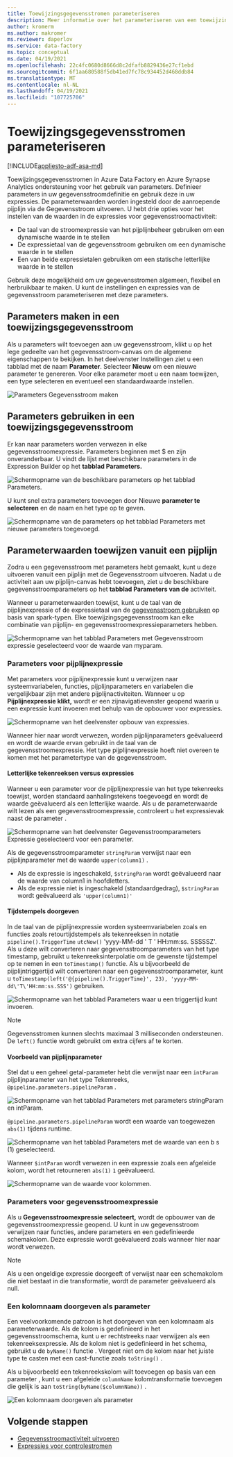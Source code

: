 ```yaml
---
title: Toewijzingsgegevensstromen parameteriseren
description: Meer informatie over het parameteriseren van een toewijzingsgegevensstroom data factory pijplijnen
author: kromerm
ms.author: makromer
ms.reviewer: daperlov
ms.service: data-factory
ms.topic: conceptual
ms.date: 04/19/2021
ms.openlocfilehash: 22c4fc0680d8666d8c2dfafb8829436e27cf1ebd
ms.sourcegitcommit: 6f1aa680588f5db41ed7fc78c934452d468ddb84
ms.translationtype: MT
ms.contentlocale: nl-NL
ms.lasthandoff: 04/19/2021
ms.locfileid: "107725706"
---
```

# <a name="parameterizing-mapping-data-flows"></a>Toewijzingsgegevensstromen parameteriseren

[!INCLUDE[appliesto-adf-asa-md](includes/appliesto-adf-asa-md.md)] 

Toewijzingsgegevensstromen in Azure Data Factory en Azure Synapse Analytics ondersteuning voor het gebruik van parameters. Definieer parameters in uw gegevensstroomdefinitie en gebruik deze in uw expressies. De parameterwaarden worden ingesteld door de aanroepende pijplijn via de Gegevensstroom uitvoeren. U hebt drie opties voor het instellen van de waarden in de expressies voor gegevensstroomactiviteit:

* De taal van de stroomexpressie van het pijplijnbeheer gebruiken om een dynamische waarde in te stellen
* De expressietaal van de gegevensstroom gebruiken om een dynamische waarde in te stellen
* Een van beide expressietalen gebruiken om een statische letterlijke waarde in te stellen

Gebruik deze mogelijkheid om uw gegevensstromen algemeen, flexibel en herbruikbaar te maken. U kunt de instellingen en expressies van de gegevensstroom parameteriseren met deze parameters.

## <a name="create-parameters-in-a-mapping-data-flow"></a>Parameters maken in een toewijzingsgegevensstroom

Als u parameters wilt toevoegen aan uw gegevensstroom, klikt u op het lege gedeelte van het gegevensstroom-canvas om de algemene eigenschappen te bekijken. In het deelvenster Instellingen ziet u een tabblad met de naam **Parameter**. Selecteer **Nieuw** om een nieuwe parameter te genereren. Voor elke parameter moet u een naam toewijzen, een type selecteren en eventueel een standaardwaarde instellen.

![Parameters Gegevensstroom maken](media/data-flow/create-params.png "Parameters Gegevensstroom maken")

## <a name="use-parameters-in-a-mapping-data-flow"></a>Parameters gebruiken in een toewijzingsgegevensstroom 

Er kan naar parameters worden verwezen in elke gegevensstroomexpressie. Parameters beginnen met $ en zijn onveranderbaar. U vindt de lijst met beschikbare parameters in de Expression Builder op het **tabblad Parameters.**

![Schermopname van de beschikbare parameters op het tabblad Parameters.](media/data-flow/parameter-expression.png "Parameterexpressie voor gegevensstroom")

U kunt snel extra parameters toevoegen door Nieuwe **parameter te selecteren** en de naam en het type op te geven.

![Schermopname van de parameters op het tabblad Parameters met nieuwe parameters toegevoegd.](media/data-flow/new-parameter-expression.png "Parameterexpressie voor gegevensstroom")

## <a name="assign-parameter-values-from-a-pipeline"></a>Parameterwaarden toewijzen vanuit een pijplijn

Zodra u een gegevensstroom met parameters hebt gemaakt, kunt u deze uitvoeren vanuit een pijplijn met de Gegevensstroom uitvoeren. Nadat u de activiteit aan uw pijplijn-canvas hebt toevoegen, ziet u de beschikbare gegevensstroomparameters op het **tabblad Parameters van de** activiteit.

Wanneer u parameterwaarden toewijst, [](control-flow-expression-language-functions.md) kunt u de taal van de pijplijnexpressie of de expressietaal van de [gegevensstroom gebruiken](data-flow-expression-functions.md) op basis van spark-typen. Elke toewijzingsgegevensstroom kan elke combinatie van pijplijn- en gegevensstroomexpressieparameters hebben.

![Schermopname van het tabblad Parameters met Gegevensstroom expressie geselecteerd voor de waarde van myparam.](media/data-flow/parameter-assign.png "Een parameter Gegevensstroom instellen")

### <a name="pipeline-expression-parameters"></a>Parameters voor pijplijnexpressie

Met parameters voor pijplijnexpressie kunt u verwijzen naar systeemvariabelen, functies, pijplijnparameters en variabelen die vergelijkbaar zijn met andere pijplijnactiviteiten. Wanneer u op **Pijplijnexpressie klikt,** wordt er een zijnavigatievenster geopend waarin u een expressie kunt invoeren met behulp van de opbouwer voor expressies.

![Schermopname van het deelvenster opbouw van expressies.](media/data-flow/parameter-pipeline.png "Een parameter Gegevensstroom instellen")

Wanneer hier naar wordt verwezen, worden pijplijnparameters geëvalueerd en wordt de waarde ervan gebruikt in de taal van de gegevensstroomexpressie. Het type pijplijnexpressie hoeft niet overeen te komen met het parametertype van de gegevensstroom. 

#### <a name="string-literals-vs-expressions"></a>Letterlijke tekenreeksen versus expressies

Wanneer u een parameter voor de pijplijnexpressie van het type tekenreeks toewijst, worden standaard aanhalingstekens toegevoegd en wordt de waarde geëvalueerd als een letterlijke waarde. Als u de parameterwaarde wilt lezen als een gegevensstroomexpressie, controleert u het expressievak naast de parameter .

![Schermopname van het deelvenster Gegevensstroomparameters Expressie geselecteerd voor een parameter.](media/data-flow/string-parameter.png "Een parameter Gegevensstroom instellen")

Als de gegevensstroomparameter `stringParam` verwijst naar een pijplijnparameter met de waarde `upper(column1)` . 

- Als de expressie is ingeschakeld, `$stringParam` wordt geëvalueerd naar de waarde van column1 in hoofdletters.
- Als de expressie niet is ingeschakeld (standaardgedrag),  `$stringParam` wordt geëvalueerd als `'upper(column1)'`

#### <a name="passing-in-timestamps"></a>Tijdstempels doorgeven

In de taal van de pijplijnexpressie worden systeemvariabelen zoals en functies zoals retourtijdstempels als tekenreeksen in notatie `pipeline().TriggerTime` `utcNow()` 'yyyy-MM-dd \' T \' HH:mm:ss. SSSSSZ'. Als u deze wilt converteren naar gegevensstroomparameters van het type timestamp, gebruikt u tekenreeksinterpolatie om de gewenste tijdstempel op te nemen in een `toTimestamp()` functie. Als u bijvoorbeeld de pijplijntriggertijd wilt converteren naar een gegevensstroomparameter, kunt u `toTimestamp(left('@{pipeline().TriggerTime}', 23), 'yyyy-MM-dd\'T\'HH:mm:ss.SSS')` gebruiken. 

![Schermopname van het tabblad Parameters waar u een triggertijd kunt invoeren.](media/data-flow/parameter-timestamp.png "Een parameter Gegevensstroom instellen")

> [!NOTE]
> Gegevensstromen kunnen slechts maximaal 3 milliseconden ondersteunen. De `left()` functie wordt gebruikt om extra cijfers af te korten.

#### <a name="pipeline-parameter-example"></a>Voorbeeld van pijplijnparameter

Stel dat u een geheel getal-parameter hebt die verwijst naar een `intParam` pijplijnparameter van het type Tekenreeks, `@pipeline.parameters.pipelineParam` . 

![Schermopname van het tabblad Parameters met parameters stringParam en intParam.](media/data-flow/parameter-pipeline-2.png "Een parameter Gegevensstroom instellen")

`@pipeline.parameters.pipelineParam` wordt een waarde van toegewezen `abs(1)` tijdens runtime.

![Schermopname van het tabblad Parameters met de waarde van een b s (1) geselecteerd.](media/data-flow/parameter-pipeline-4.png "Een parameter Gegevensstroom instellen")

Wanneer `$intParam` wordt verwezen in een expressie zoals een afgeleide kolom, wordt het retourneren `abs(1)` `1` geëvalueerd. 

![Schermopname van de waarde voor kolommen.](media/data-flow/parameter-pipeline-3.png "Een parameter Gegevensstroom instellen")

### <a name="data-flow-expression-parameters"></a>Parameters voor gegevensstroomexpressie

Als u **Gegevensstroomexpressie selecteert,** wordt de opbouwer van de gegevensstroomexpressie geopend. U kunt in uw gegevensstroom verwijzen naar functies, andere parameters en een gedefinieerde schemakolom. Deze expressie wordt geëvalueerd zoals wanneer hier naar wordt verwezen.

> [!NOTE]
> Als u een ongeldige expressie doorgeeft of verwijst naar een schemakolom die niet bestaat in die transformatie, wordt de parameter geëvalueerd als null.


### <a name="passing-in-a-column-name-as-a-parameter"></a>Een kolomnaam doorgeven als parameter

Een veelvoorkomende patroon is het doorgeven van een kolomnaam als parameterwaarde. Als de kolom is gedefinieerd in het gegevensstroomschema, kunt u er rechtstreeks naar verwijzen als een tekenreeksexpressie. Als de kolom niet is gedefinieerd in het schema, gebruikt u de `byName()` functie . Vergeet niet om de kolom naar het juiste type te casten met een cast-functie zoals `toString()` .

Als u bijvoorbeeld een tekenreekskolom wilt toevoegen op basis van een parameter , kunt u een afgeleide `columnName` kolomtransformatie toevoegen die gelijk is aan `toString(byName($columnName))` .

![Een kolomnaam doorgeven als parameter](media/data-flow/parameterize-column-name.png "Een kolomnaam doorgeven als parameter")

## <a name="next-steps"></a>Volgende stappen
* [Gegevensstroomactiviteit uitvoeren](control-flow-execute-data-flow-activity.md)
* [Expressies voor controlestromen](control-flow-expression-language-functions.md)
